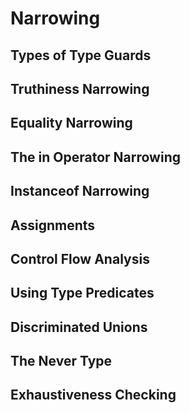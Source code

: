 # Narrowing



## Types of Type Guards



## Truthiness Narrowing



## Equality Narrowing



## The in Operator Narrowing



## Instanceof Narrowing



## Assignments



## Control Flow Analysis



## Using Type Predicates



## Discriminated Unions



## The Never Type



## Exhaustiveness Checking
